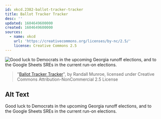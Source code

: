 ```yaml
---
id: xkcd.2382-ballot-tracker-tracker
title: Ballot Tracker Tracker
desc: ''
updated: 1604649600000
created: 1604649600000
sources:
  - name: xkcd
    url: 'https://creativecommons.org/licenses/by-nc/2.5/'
    license: Creative Commons 2.5
---
```

![Good luck to Democrats in the upcoming Georgia runoff elections, and to the Google Sheets SREs in the current run-on elections.](https://imgs.xkcd.com/comics/ballot_tracker_tracker.png)
> "[Ballot Tracker Tracker](https://xkcd.com/2382/)", by Randall Munroe, licensed under Creative Commons Attribution-NonCommercial 2.5 License

## Alt Text
Good luck to Democrats in the upcoming Georgia runoff elections, and to the Google Sheets SREs in the current run-on elections.
